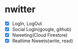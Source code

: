 # nwitter

- [x] LogIn, LogOut
- [x] Social LogIn(google, github)
- [x] Nweeting(Cloud Firestore)
- [x] Realtime Nweets(write, read)